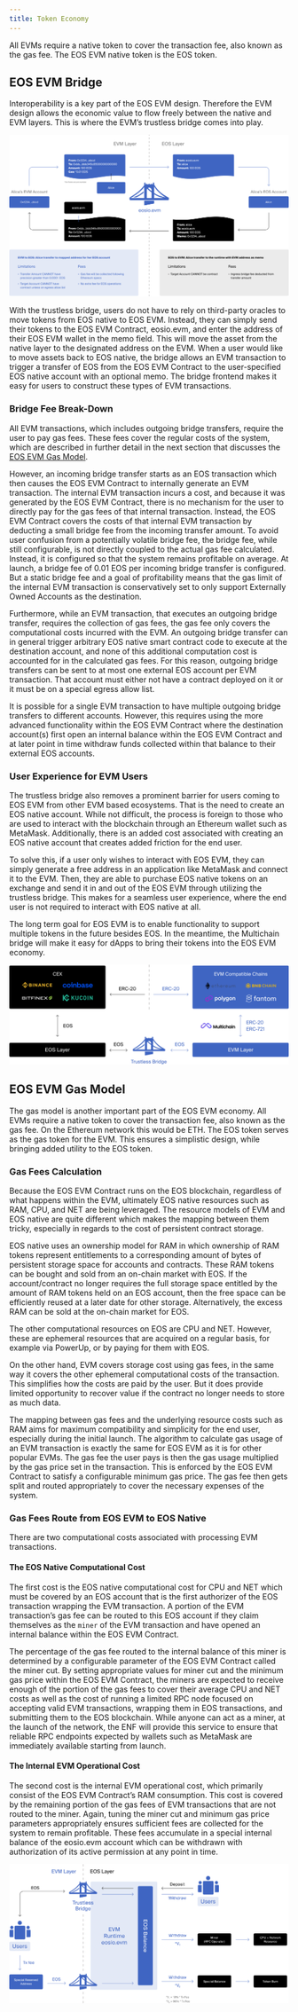```yaml
---
title: Token Economy
---
```


All EVMs require a native token to cover the transaction fee, also known as the gas fee.
The EOS EVM native token is the EOS token.

## EOS EVM Bridge

Interoperability is a key part of the EOS EVM design. Therefore the EVM design allows the economic value to flow freely 
between the native and EVM layers. This is where the EVM’s trustless bridge comes into play.

![EOS EVM Trustless Bridge](/images/EOS-EVM_trustless_bridge.png)

With the trustless bridge, users do not have to rely on third-party oracles to move tokens from EOS native to EOS EVM. 
Instead, they can simply send their tokens to the EOS EVM Contract, eosio.evm, and enter the address of their EOS EVM 
wallet in the memo field. This will move the asset from the native layer to the designated address on the EVM. When a 
user would like to move assets back to EOS native, the bridge allows an EVM transaction to trigger a transfer of EOS 
from the EOS EVM Contract to the user-specified EOS native account with an optional memo. The bridge frontend makes it 
easy for users to construct these types of EVM transactions.

### Bridge Fee Break-Down

All EVM transactions, which includes outgoing bridge transfers, require the user to pay gas fees. These fees cover the 
regular costs of the system, which are described in further detail in the next section that discusses 
the [EOS EVM Gas Model](#eos-evm-gas-model).

However, an incoming bridge transfer starts as an EOS transaction which then causes the EOS EVM Contract to internally 
generate an EVM transaction. The internal EVM transaction incurs a cost, and because it was generated by the EOS EVM 
Contract, there is no mechanism for the user to directly pay for the gas fees of that internal transaction. Instead, 
the EOS EVM Contract covers the costs of that internal EVM transaction by deducting a small bridge fee from the incoming 
transfer amount. To avoid user confusion from a potentially volatile bridge fee, the bridge fee, while still configurable, 
is not directly coupled to the actual gas fee calculated. Instead, it is configured so that the system remains profitable 
on average. At launch, a bridge fee of 0.01 EOS per incoming bridge transfer is configured. But a static bridge fee and 
a goal of profitability means that the gas limit of the internal EVM transaction is conservatively set to only support 
Externally Owned Accounts as the destination.

Furthermore, while an EVM transaction, that executes an outgoing bridge transfer, requires the collection of gas fees, 
the gas fee only covers the computational costs incurred with the EVM. An outgoing bridge transfer can in general trigger 
arbitrary EOS native smart contract code to execute at the destination account, and none of this additional computation 
cost is accounted for in the calculated gas fees. For this reason, outgoing bridge transfers can be sent to at most one 
external EOS account per EVM transaction. That account must either not have a contract deployed on it or it must be on a 
special egress allow list.

It is possible for a single EVM transaction to have multiple outgoing bridge transfers to different accounts. However, 
this requires using the more advanced functionality within the EOS EVM Contract where the destination account(s) first 
open an internal balance within the EOS EVM Contract and at later point in time withdraw funds collected within that 
balance to their external EOS accounts.

### User Experience for EVM Users

The trustless bridge also removes a prominent barrier for users coming to EOS EVM from other EVM based ecosystems. 
That is the need to create an EOS native account. While not difficult, the process is foreign to those who are used 
to interact with the blockchain through an Ethereum wallet such as MetaMask. Additionally, there is an added cost 
associated with creating an EOS native account that creates added friction for the end user.

To solve this, if a user only wishes to interact with EOS EVM, they can simply generate a free address in an application 
like MetaMask and connect it to the EVM. Then, they are able to purchase EOS native tokens on an exchange and send it 
in and out of the EOS EVM through utilizing the trustless bridge. This makes for a seamless user experience, where the 
end user is not required to interact with EOS native at all.

The long term goal for EOS EVM is to enable functionality to support multiple tokens in the future besides EOS. In the 
meantime, the Multichain bridge will make it easy for dApps to bring their tokens into the EOS EVM economy.

![EOS EVM Bridge To EOS](/images/EOS-EVM_bridge_to_EOS.png)

## EOS EVM Gas Model

The gas model is another important part of the EOS EVM economy. All EVMs require a native token to cover the transaction 
fee, also known as the gas fee. On the Ethereum network this would be ETH. The EOS token serves as the gas token for the 
EVM. This ensures a simplistic design, while bringing added utility to the EOS token.

### Gas Fees Calculation

Because the EOS EVM Contract runs on the EOS blockchain, regardless of what happens within the EVM, ultimately EOS native 
resources such as RAM, CPU, and NET are being leveraged. The resource models of EVM and EOS native are quite different 
which makes the mapping between them tricky, especially in regards to the cost of persistent contract storage.

EOS native uses an ownership model for RAM in which ownership of RAM tokens represent entitlements to a corresponding 
amount of bytes of persistent storage space for accounts and contracts. These RAM tokens can be bought and sold from an 
on-chain market with EOS. If the account/contract no longer requires the full storage space entitled by the amount of 
RAM tokens held on an EOS account, then the free space can be efficiently reused at a later date for other storage. 
Alternatively, the excess RAM can be sold at the on-chain market for EOS.

The other computational resources on EOS are CPU and NET. However, these are ephemeral resources that are acquired on a 
regular basis, for example via PowerUp, or by paying for them with EOS.

On the other hand, EVM covers storage cost using gas fees, in the same way it covers the other ephemeral computational 
costs of the transaction. This simplifies how the costs are paid by the user. But it does provide limited opportunity 
to recover value if the contract no longer needs to store as much data.

The mapping between gas fees and the underlying resource costs such as RAM aims for maximum compatibility and simplicity 
for the end user, especially during the initial launch. The algorithm to calculate gas usage of an EVM transaction is 
exactly the same for EOS EVM as it is for other popular EVMs. The gas fee the user pays is then the gas usage multiplied 
by the gas price set in the transaction. This is enforced by the EOS EVM Contract to satisfy a configurable minimum gas 
price. The gas fee then gets split and routed appropriately to cover the necessary expenses of the system.

### Gas Fees Route from EOS EVM to EOS Native

There are two computational costs associated with processing EVM transactions.

#### The EOS Native Computational Cost

The first cost is the EOS native computational cost for CPU and NET which must be covered by an EOS account that is the 
first authorizer of the EOS transaction wrapping the EVM transaction. A portion of the EVM transaction’s gas fee can be 
routed to this EOS account if they claim themselves as the `miner` of the EVM transaction and have opened an internal 
balance within the EOS EVM Contract.

The percentage of the gas fee routed to the internal balance of this miner is determined by a configurable parameter of 
the EOS EVM Contract called the miner cut. By setting appropriate values for miner cut and the minimum gas price within 
the EOS EVM Contract, the miners are expected to receive enough of the portion of the gas fees to cover their average 
CPU and NET costs as well as the cost of running a limited RPC node focused on accepting valid EVM transactions, wrapping 
them in EOS transactions, and submitting them to the EOS blockchain. While anyone can act as a miner, at the launch of the 
network, the ENF will provide this service to ensure that reliable RPC endpoints expected by wallets such as MetaMask are 
immediately available starting from launch.

#### The Internal EVM Operational Cost

The second cost is the internal EVM operational cost, which primarily consist of the EOS EVM Contract’s RAM consumption. 
This cost is covered by the remaining portion of the gas fees of EVM transactions that are not routed to the miner. 
Again, tuning the miner cut and minimum gas price parameters appropriately ensures sufficient fees are collected for 
the system to remain profitable. These fees accumulate in a special internal balance of the eosio.evm account which can 
be withdrawn with authorization of its active permission at any point in time.

![EOS EVM Token Flow](/images/EOS-EVM_token_flow.png)
